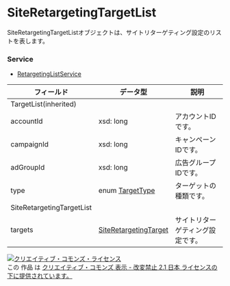 # SiteRetargetingTargetList
SiteRetargetingTargetListオブジェクトは、サイトリターゲティング設定のリストを表します。
### Service
+ [RetargetingListService](../services/RetargetingListService.md)

| フィールド | データ型 | 説明 | 
|---|---|---|
| TargetList(inherited)|||
| accountId| xsd: long| アカウントIDです。 |
| campaignId| xsd: long| キャンペーンIDです。 |
| adGroupId| xsd: long| 広告グループIDです。 |
| type| enum <a href="./TargetType.md">TargetType</a>| ターゲットの種類です。 |
| SiteRetargetingTargetList|||
| targets| <a href="./SiteRetargetingTarget.md">SiteRetargetingTarget</a>| サイトリターゲティング設定です。 |
<a rel="license" href="http://creativecommons.org/licenses/by-nd/2.1/jp/"><img alt="クリエイティブ・コモンズ・ライセンス" style="border-width:0" src="https://i.creativecommons.org/l/by-nd/2.1/jp/88x31.png" /></a><br />この 作品 は <a rel="license" href="http://creativecommons.org/licenses/by-nd/2.1/jp/">クリエイティブ・コモンズ 表示 - 改変禁止 2.1 日本 ライセンスの下に提供されています。</a>

